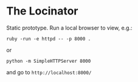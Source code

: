 # The Locinator

Static prototype. Run a local browser to view, e.g.:

    ruby -run -e httpd -- -p 8000 .

or

    python -m SimpleHTTPServer 8000

and go to `http://localhost:8000/`